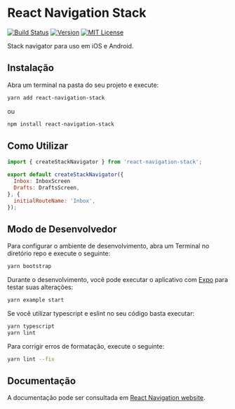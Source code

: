 # React Navigation Stack

[![Build Status][build-badge]][build]
[![Version][version-badge]][package]
[![MIT License][license-badge]][license]

Stack navigator para uso em iOS e Android.

## Instalação

Abra um terminal na pasta do seu projeto e execute:

```sh
yarn add react-navigation-stack
```

ou

```sh
npm install react-navigation-stack
```

## Como Utilizar

```js
import { createStackNavigator } from 'react-navigation-stack';

export default createStackNavigator({
  Inbox: InboxScreen
  Drafts: DraftsScreen,
}, {
  initialRouteName: 'Inbox',
});
```

## Modo de Desenvolvedor

Para configurar o ambiente de desenvolvimento, abra um Terminal no diretório repo e execute o seguinte:

```sh
yarn bootstrap
```

Durante o desenvolvimento, você pode executar o aplicativo com [Expo](https://expo.io/) para testar suas alterações:

```sh
yarn example start
```

Se você utilizar typescript e eslint no seu código basta executar:

```sh
yarn typescript
yarn lint
```
Para corrigir erros de formatação, execute o seguinte:

```sh
yarn lint --fix
```

## Documentação

A documentação pode ser consultada em [React Navigation website](https://reactnavigation.org/docs/en/stack-navigator-2.0.html).

<!-- badges -->

[build-badge]: https://img.shields.io/circleci/project/github/react-navigation/stack/master.svg?style=flat-square
[build]: https://circleci.com/gh/react-navigation/stack
[version-badge]: https://img.shields.io/npm/v/react-navigation-stack.svg?style=flat-square
[package]: https://www.npmjs.com/package/react-navigation-stack
[license-badge]: https://img.shields.io/npm/l/react-navigation-stack.svg?style=flat-square
[license]: https://opensource.org/licenses/MIT
